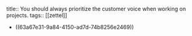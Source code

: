title:: You should always prioritize the customer voice when working on projects.
tags:: [[zettel]]

- ((63a67e31-9a84-4150-ad7d-74b8256e2469))